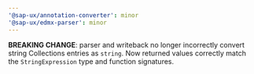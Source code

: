 ```yaml
---
'@sap-ux/annotation-converter': minor
'@sap-ux/edmx-parser': minor
---
```


**BREAKING CHANGE**: parser and writeback no longer incorrectly convert string Collections entries as `string`. Now returned values correctly match the `StringExpression` type and function signatures.

